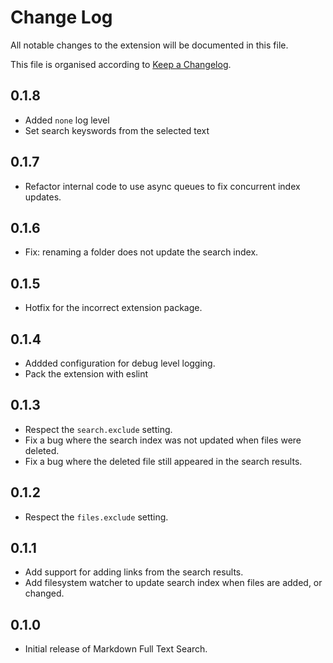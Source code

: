 # Change Log

All notable changes to the extension will be documented in this file.

This file is organised according to [Keep a Changelog](http://keepachangelog.com/).

## 0.1.8

- Added `none` log level
- Set search keyswords from the selected text

## 0.1.7

- Refactor internal code to use async queues to fix concurrent index updates.

## 0.1.6

- Fix: renaming a folder does not update the search index.

## 0.1.5

- Hotfix for the incorrect extension package.

## 0.1.4

- Addded configuration for debug level logging.
- Pack the extension with eslint

## 0.1.3

- Respect the `search.exclude` setting.
- Fix a bug where the search index was not updated when files were deleted.
- Fix a bug where the deleted file still appeared in the search results.

## 0.1.2

- Respect the `files.exclude` setting.

## 0.1.1

- Add support for adding links from the search results.
- Add filesystem watcher to update search index when files are added, or changed.

## 0.1.0

- Initial release of Markdown Full Text Search.
